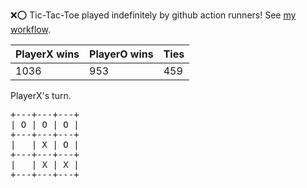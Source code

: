 :x::o: Tic-Tac-Toe played indefinitely by github action runners! See [my workflow](.github/workflows/play.yaml).

|PlayerX wins|PlayerO wins|Ties|
|-|-|-|
|1036|953|459|

PlayerX's turn.

<pre>
+---+---+---+
| O | O | O |
+---+---+---+
|   | X | O |
+---+---+---+
|   | X | X |
+---+---+---+
</pre>